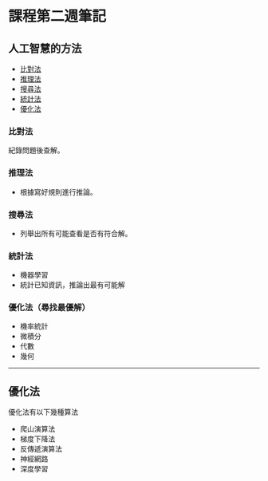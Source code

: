 # 課程第二週筆記 

## 人工智慧的方法
* [比對法](#比對法)
* [推理法](#推理法)
* [搜尋法](#搜尋法)
* [統計法](#統計法)
* [優化法](#優化法尋找最優解)

### 比對法
紀錄問題後查解。

### 推理法
* 根據寫好規則進行推論。

### 搜尋法
* 列舉出所有可能查看是否有符合解。

### 統計法
* 機器學習
* 統計已知資訊，推論出最有可能解

### 優化法（尋找最優解）
* 機率統計
* 微積分
* 代數
* 幾何

---

## 優化法
優化法有以下幾種算法
* 爬山演算法
* 梯度下降法
* 反傳遞演算法
* 神經網路
* 深度學習
